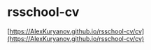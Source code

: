 # rsschool-cv

[https://AlexKuryanov.github.io/rsschool-cv/cv](https://AlexKuryanov.github.io/rsschool-cv/cv)
